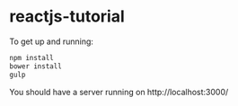 # reactjs-tutorial

To get up and running:

```bash
npm install
bower install
gulp
```

You should have a server running on http://localhost:3000/
